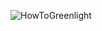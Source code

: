 ![HowToGreenlight](https://github.com/user-attachments/assets/c781eb94-9af6-4d46-9870-c79897dc32c5)
